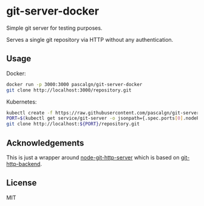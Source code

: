 # git-server-docker

Simple git server for testing purposes.

Serves a single git repository via HTTP without any authentication.

## Usage

Docker:

```sh
docker run -p 3000:3000 pascalgn/git-server-docker
git clone http://localhost:3000/repository.git
```

Kubernetes:

```sh
kubectl create -f https://raw.githubusercontent.com/pascalgn/git-server-docker/master/kubernetes.yaml
PORT=$(kubectl get service/git-server -o jsonpath={.spec.ports[0].nodePort})
git clone http://localhost:${PORT}/repository.git
```

## Acknowledgements

This is just a wrapper around
[node-git-http-server](https://github.com/bahamas10/node-git-http-server)
which is based on
[git-http-backend](https://github.com/substack/git-http-backend).

## License

MIT
